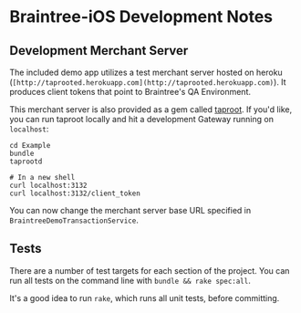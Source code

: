 # Braintree-iOS Development Notes

## Development Merchant Server

The included demo app utilizes a test merchant server hosted on heroku (`[http://taprooted.herokuapp.com](http://taprooted.herokuapp.com)`). It
produces client tokens that point to Braintree's QA Environment.

This merchant server is also provided as a gem called
[taproot](https://github.com/benmills/taproot/). If you'd like, you can run
taproot locally and hit a development Gateway running on `localhost`:

```
cd Example
bundle
taprootd

# In a new shell
curl localhost:3132
curl localhost:3132/client_token
```

You can now change the merchant server base URL specified in `BraintreeDemoTransactionService`.

## Tests

There are a number of test targets for each section of the project. You can run all tests on the command line with `bundle && rake spec:all`. 

It's a good idea to run `rake`, which runs all unit tests, before committing.
